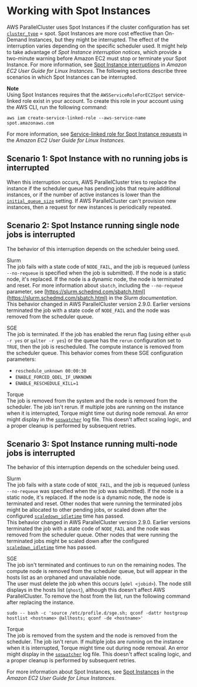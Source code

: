 # Working with Spot Instances<a name="spot"></a>

AWS ParallelCluster uses Spot Instances if the cluster configuration has set [`cluster_type`](cluster-definition.md#cluster-type) = spot\. Spot Instances are more cost effective than On\-Demand Instances, but they might be interrupted\. The effect of the interruption varies depending on the specific scheduler used\. It might help to take advantage of *Spot Instance interruption notices*, which provide a two\-minute warning before Amazon EC2 must stop or terminate your Spot Instance\. For more information, see [Spot Instance interruptions](https://docs.aws.amazon.com/AWSEC2/latest/UserGuide/spot-interruptions.html) in *Amazon EC2 User Guide for Linux Instances*\. The following sections describe three scenarios in which Spot Instances can be interrupted\.

**Note**  
Using Spot Instances requires that the `AWSServiceRoleForEC2Spot` service\-linked role exist in your account\. To create this role in your account using the AWS CLI, run the following command:  

```
aws iam create-service-linked-role --aws-service-name spot.amazonaws.com
```
For more information, see [Service\-linked role for Spot Instance requests](https://docs.aws.amazon.com/AWSEC2/latest/UserGuide/spot-requests.html#service-linked-roles-spot-instance-requests) in the *Amazon EC2 User Guide for Linux Instances*\.

## Scenario 1: Spot Instance with no running jobs is interrupted<a name="no-jobs"></a>

When this interruption occurs, AWS ParallelCluster tries to replace the instance if the scheduler queue has pending jobs that require additional instances, or if the number of active instances is lower than the [`initial_queue_size`](cluster-definition.md#configuration-initial-queue-size) setting\. If AWS ParallelCluster can't provision new instances, then a request for new instances is periodically repeated\.

## Scenario 2: Spot Instance running single node jobs is interrupted<a name="single-node"></a>

The behavior of this interruption depends on the scheduler being used\.

Slurm  
The job fails with a state code of `NODE_FAIL`, and the job is requeued \(unless `--no-requeue` is specified when the job is submitted\)\. If the node is a static node, it's replaced\. If the node is a dynamic node, the node is terminated and reset\. For more information about `sbatch`, including the `--no-requeue` parameter, see [https://slurm.schedmd.com/sbatch.html](https://slurm.schedmd.com/sbatch.html) in the *Slurm documentation*\.  
This behavior changed in AWS ParallelCluster version 2\.9\.0\. Earlier versions terminated the job with a state code of `NODE_FAIL` and the node was removed from the scheduler queue\.

SGE  
The job is terminated\. If the job has enabled the rerun flag \(using either `qsub -r yes` or `qalter -r yes`\) or the queue has the `rerun` configuration set to `TRUE`, then the job is rescheduled\. The compute instance is removed from the scheduler queue\. This behavior comes from these SGE configuration parameters:  
+ `reschedule_unknown 00:00:30`
+ `ENABLE_FORCED_QDEL_IF_UNKNOWN`
+ `ENABLE_RESCHEDULE_KILL=1`

Torque  
The job is removed from the system and the node is removed from the scheduler\. The job isn't rerun\. If multiple jobs are running on the instance when it is interrupted, Torque might time out during node removal\. An error might display in the [`sqswatcher`](processes.md#sqswatcher) log file\. This doesn't affect scaling logic, and a proper cleanup is performed by subsequent retries\.

## Scenario 3: Spot Instance running multi\-node jobs is interrupted<a name="multi-node"></a>

The behavior of this interruption depends on the scheduler being used\.

Slurm  
The job fails with a state code of `NODE_FAIL`, and the job is requeued \(unless `--no-requeue` was specified when the job was submitted\)\. If the node is a static node, it's replaced\. If the node is a dynamic node, the node is terminated and reset\. Other nodes that were running the terminated jobs might be allocated to other pending jobs, or scaled down after the configured [`scaledown_idletime`](scaling-section.md#scaledown-idletime) time has passed\.  
This behavior changed in AWS ParallelCluster version 2\.9\.0\. Earlier versions terminated the job with a state code of `NODE_FAIL` and the node was removed from the scheduler queue\. Other nodes that were running the terminated jobs might be scaled down after the configured [`scaledown_idletime`](scaling-section.md#scaledown-idletime) time has passed\.

SGE  
The job isn't terminated and continues to run on the remaining nodes\. The compute node is removed from the scheduler queue, but will appear in the hosts list as an orphaned and unavailable node\.  
The user must delete the job when this occurs \(`qdel <jobid>`\)\. The node still displays in the hosts list \(`qhost`\), although this doesn't affect AWS ParallelCluster\. To remove the host from the list, run the following command after replacing the instance\.  

```
sudo -- bash -c 'source /etc/profile.d/sge.sh; qconf -dattr hostgroup hostlist <hostname> @allhosts; qconf -de <hostname>'
```

Torque  
The job is removed from the system and the node is removed from the scheduler\. The job isn't rerun\. If multiple jobs are running on the instance when it is interrupted, Torque might time out during node removal\. An error might display in the [`sqswatcher`](processes.md#sqswatcher) log file\. This doesn't affect scaling logic, and a proper cleanup is performed by subsequent retries\.

For more information about Spot Instances, see [Spot Instances](https://docs.aws.amazon.com/AWSEC2/latest/UserGuide/using-spot-instances.html) in the *Amazon EC2 User Guide for Linux Instances*\.